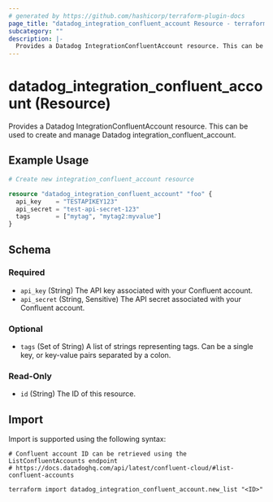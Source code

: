 ```yaml
---
# generated by https://github.com/hashicorp/terraform-plugin-docs
page_title: "datadog_integration_confluent_account Resource - terraform-provider-datadog"
subcategory: ""
description: |-
  Provides a Datadog IntegrationConfluentAccount resource. This can be used to create and manage Datadog integration_confluent_account.
---
```


# datadog_integration_confluent_account (Resource)

Provides a Datadog IntegrationConfluentAccount resource. This can be used to create and manage Datadog integration_confluent_account.

## Example Usage

```terraform
# Create new integration_confluent_account resource

resource "datadog_integration_confluent_account" "foo" {
  api_key    = "TESTAPIKEY123"
  api_secret = "test-api-secret-123"
  tags       = ["mytag", "mytag2:myvalue"]
}
```

<!-- schema generated by tfplugindocs -->
## Schema

### Required

- `api_key` (String) The API key associated with your Confluent account.
- `api_secret` (String, Sensitive) The API secret associated with your Confluent account.

### Optional

- `tags` (Set of String) A list of strings representing tags. Can be a single key, or key-value pairs separated by a colon.

### Read-Only

- `id` (String) The ID of this resource.

## Import

Import is supported using the following syntax:

```shell
# Confluent account ID can be retrieved using the ListConfluentAccounts endpoint
# https://docs.datadoghq.com/api/latest/confluent-cloud/#list-confluent-accounts

terraform import datadog_integration_confluent_account.new_list "<ID>"
```
